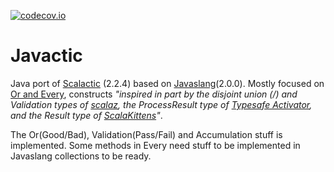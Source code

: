 [![codecov.io](https://codecov.io/github/javactic/javactic/coverage.svg?branch=master)](https://codecov.io/github/javactic/javactic?branch=master)

# Javactic
Java port of [Scalactic](http://www.scalactic.org/) (2.2.4) based on [Javaslang](http://javaslang.com/)(2.0.0). Mostly focused on [Or and Every](http://www.scalactic.org/user_guide/OrAndEvery), constructs *"inspired in part by the disjoint union (\/) and Validation types of [scalaz](https://github.com/scalaz/scalaz), the ProcessResult type of [Typesafe Activator](https://github.com/typesafehub/activator/), and the Result type of [ScalaKittens](https://github.com/vpatryshev/ScalaKittens)"*.

The Or(Good/Bad), Validation(Pass/Fail) and Accumulation stuff is implemented. Some methods in Every need stuff to be implemented in Javaslang collections to be ready.
